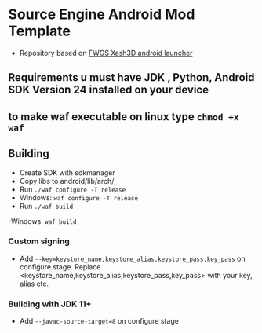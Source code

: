 # Source Engine Android Mod Template 
- Repository based on [FWGS Xash3D android launcher](https://github.com/FWGS/xash3d-android-project)

## Requirements u must have JDK , Python, Android SDK Version 24 installed on your device
## to make waf executable on linux type `chmod +x waf`

## Building
- Create SDK with sdkmanager
- Copy libs to android/lib/arch/
- Run `./waf configure -T release`
- Windows:  `waf configure -T release`
- Run `./waf build`

-Windows:  `waf build`

### Custom signing
- Add `--key=keystore_name,keystore_alias,keystore_pass,key_pass` on configure stage. Replace <keystore_name,keystore_alias,keystore_pass,key_pass> with your key, alias etc.
### Building with JDK 11+
- Add `--javac-source-target=8` on configure stage
